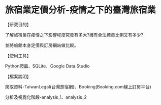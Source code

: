 # 旅宿業定價分析-疫情之下的臺灣旅宿業
【研究目的】

了解旅宿業在疫情之下影響程度究竟有多大?擁有合法標章比例又有多少?

並將旅館本身定價與訂房網站做比較。

【使用工具】

Python爬蟲、SQLite、Google Data Studio

【檔案說明】

爬取資料-TaiwanLegal(台灣旅宿網)、Booking(Booking.com線上訂房平台)

分析及視覺化階段-analysis_1、analysis_2
